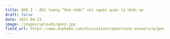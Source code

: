 ```yaml
---
title: GEN Z - đối tượng “khó nhằn” với người quản lý nhân sự
draft: false
date: 2021-04-23
image: /images/uploads/genz.jpg
field_url: https://www.anphabe.com/discussions/questions-answers/q/gen-z-doi-tuong-kho-nhan-voi-nguoi-quan-ly-nhan-su/33615/answer
---
```


